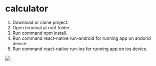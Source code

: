 # calculator

1. Download or clone project.
2. Open terminal at root folder.
3. Run command npm install.
4. Run command react-native run-android for running app on andorid device.
5. Run command react-native run-ios for running app on ios device.






![](https://imgur.com/t0I6sM1.gif)
